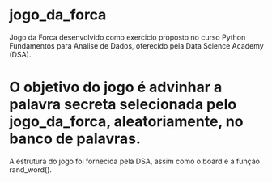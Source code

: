 # jogo_da_forca
Jogo da Forca desenvolvido como exercicio proposto no curso Python Fundamentos para Analise de Dados, oferecido pela Data Science Academy (DSA).
# O objetivo do jogo é advinhar a palavra secreta selecionada pelo jogo_da_forca, aleatoriamente, no banco de palavras.
A estrutura do jogo foi fornecida pela DSA, assim como o board e a função rand_word().

 

